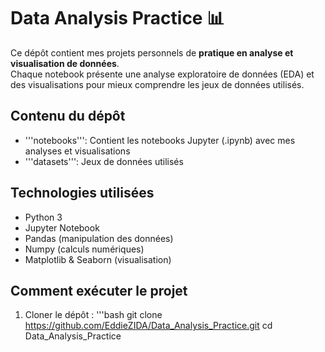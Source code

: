 # Data Analysis Practice 📊

Ce dépôt contient mes projets personnels de **pratique en analyse et visualisation de données**.  
Chaque notebook présente une analyse exploratoire de données (EDA) et des visualisations pour mieux comprendre les jeux de données utilisés.

## Contenu du dépôt

- '''notebooks''': Contient les notebooks Jupyter (.ipynb) avec mes analyses et visualisations
- '''datasets''': Jeux de données utilisés 

## Technologies utilisées

- Python 3
- Jupyter Notebook
- Pandas (manipulation des données)
- Numpy (calculs numériques)
- Matplotlib & Seaborn (visualisation)

## Comment exécuter le projet

1. Cloner le dépôt :
   '''bash
   git clone https://github.com/EddieZIDA/Data_Analysis_Practice.git
   cd Data_Analysis_Practice
